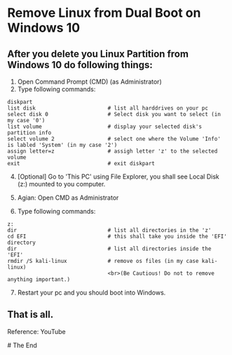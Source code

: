 # Remove Linux from Dual Boot on Windows 10

## After you delete you Linux Partition from Windows 10 do following things:

1. Open Command Prompt (CMD) (as Administrator)
3. Type following commands:

```
diskpart
list disk                       # list all harddrives on your pc
select disk 0                   # Select disk you want to select (in my case '0')
list volume                     # display your selected disk's partition info
select volume 2                 # select one where the Volume 'Info' is labled 'System' (in my case '2')
assign letter=z                 # assigh letter 'z' to the selected volume
exit                            # exit diskpart
```

4. [Optional] Go to 'This PC' using File Explorer, you shall see Local Disk (z:) mounted to you computer.

5. Agian: Open CMD as Administrator
6. Type following commands:
```
z:
dir                             # list all directories in the 'z'
cd EFI                          # this shall take you inside the 'EFI' directory
dir                             # list all directories inside the 'EFI'
rmdir /S kali-linux             # remove os files (in my case kali-linux)
                                <br>(Be Cautious! Do not to remove anything important.)
```

7. Restart your pc and you should boot into Windows.

## That is all.

Reference: YouTube

\# The End
